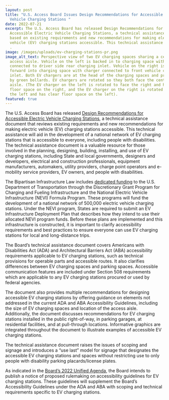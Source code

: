 ```yaml
---
layout: post
title: "U.S. Access Board Issues Design Recommendations for Accessible Electric
  Vehicle Charging Stations "
date: 2022-07-21
excerpt: The U.S. Access Board has released Design Recommendations for
  Accessible Electric Vehicle Charging Stations, a technical assistance document
  based on existing requirements and new recommendations for making electric
  vehicle (EV) charging stations accessible. This technical assistance will . .
  .
image: /images/uploads/ev-charging-stations-pr.png
image_alt_text: Perspective view of two EV charging spaces sharing a center
  access aisle. Vehicle on the left is backed in to charging space with charger
  connected to driver side rear charging inlet. Vehicle on the right is pulled
  forward into charging space with charger connected to front vehicle charging
  inlet. Both EV chargers are at the head of the charging spaces and protected
  by green bollards. EV chargers are rotated so they both face the center access
  aisle. (The EV charger on the left is rotated to face the right and has clear
  floor space on the right, and the EV charger on the right is rotated to face
  the left and has clear floor space on the left).
featured: true
---
```

The U.S. Access Board has released [Design Recommendations for Accessible Electric Vehicle Charging Stations](https://www.access-board.gov/ta/tad/ev/), a technical assistance document that reviews existing requirements and new recommendations for making electric vehicle (EV) charging stations accessible. This technical assistance will aid in the development of a national network of EV charging stations that is accessible to everyone, including people with disabilities. The technical assistance document is a valuable resource for those involved in the planning, designing, building, installing, and use of EV charging stations, including State and local governments, designers and developers, electrical and construction professionals, equipment manufacturers, automakers, utility providers, charge point operators and e-mobility service providers, EV owners, and people with disabilities. 

The Bipartisan Infrastructure Law includes [dedicated funding](https://www.transportation.gov/rural/ev/toolkit/ev-infrastructure-funding-and-financing/federal-funding-programs) to the U.S. Department of Transportation through the Discretionary Grant Program for Charging and Fueling Infrastructure and the National Electric Vehicle Infrastructure (NEVI) Formula Program. These programs will fund the development of a national network of 500,000 electric vehicle charging stations. Under the NEVI program, States are required to submit an EV Infrastructure Deployment Plan that describes how they intend to use their allocated NEVI program funds. Before these plans are implemented and this infrastructure is constructed, it is important to clarify accessibility requirements and best practices to ensure everyone can use EV charging stations for local and long-distance trips. 

The Board’s technical assistance document covers Americans with Disabilities Act (ADA) and Architectural Barriers Act (ABA) accessibility requirements applicable to EV charging stations, such as technical provisions for operable parts and accessible routes. It also clarifies differences between EV charging spaces and parking spaces. Accessible communication features are included under Section 508 requirements which are applicable to any EV charging stations procured or used by federal agencies. 

The document also provides multiple recommendations for designing accessible EV charging stations by offering guidance on elements not addressed in the current ADA and ABA Accessibility Guidelines, including the size of EV charging spaces and location of the access aisle. Additionally, the document discusses recommendations for EV charging stations installed in the public right-of-way, in parking garages, at residential facilities, and at pull-through locations. Informative graphics are integrated throughout the document to illustrate examples of accessible EV charging stations.  

The technical assistance document raises the issues of scoping and signage and introduces a “use last” model for signage that designates the accessible EV charging stations and spaces without restricting use to only people with disability parking placards/license plates. 

As indicated in the [Board’s 2022 Unified Agenda](https://www.reginfo.gov/public/do/eAgendaMain?operation=OPERATION_GET_AGENCY_RULE_LIST&currentPub=true&agencyCode=&showStage=active&agencyCd=3014&csrf_token=29FB9214141005645EC75FDC717613EDBC05379D8B1DF51A29DB5103138A2F3E8F1375C4EF5D1217BFEA656159147467E93E), the Board intends to publish a notice of proposed rulemaking on accessibility guidelines for EV charging stations. These guidelines will supplement the Board’s Accessibility Guidelines under the ADA and ABA with scoping and technical requirements specific to EV charging stations.
